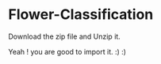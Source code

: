 # Flower-Classification


Download the zip file and Unzip it. 

Yeah ! you are good to import it. :) :)
